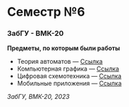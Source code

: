 # Семестр №6
### ЗабГУ - ВМК-20

**Предметы, по которым были работы**
+ Теория автоматов — [Ссылка](automata_theory/)
+ Компьютерная графика — [Ссылка](computer_graphics/)
+ Цифровая схемотехника — [Ссылка](digital_circuitry/)
+ Мобильные приложения — [Ссылка](mobile_applications/)

*ЗабГУ, ВМК-20, 2023*
